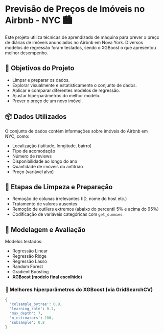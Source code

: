# Previsão de Preços de Imóveis no Airbnb - NYC 🏙️

Este projeto utiliza técnicas de aprendizado de máquina para prever o preço de diárias de imóveis anunciados no Airbnb em Nova York. Diversos modelos de regressão foram testados, sendo o XGBoost o que apresentou melhor desempenho.

## 🎯 Objetivos do Projeto

- Limpar e preparar os dados.
- Explorar visualmente e estatisticamente o conjunto de dados.
- Aplicar e comparar diferentes modelos de regressão.
- Ajustar hiperparâmetros do melhor modelo.
- Prever o preço de um novo imóvel.

## 📦 Dados Utilizados

O conjunto de dados contém informações sobre imóveis do Airbnb em NYC, como:

- Localização (latitude, longitude, bairro)
- Tipo de acomodação
- Número de reviews
- Disponibilidade ao longo do ano
- Quantidade de imóveis do anfitrião
- Preço (variável alvo)

## 🧼 Etapas de Limpeza e Preparação

- Remoção de colunas irrelevantes (ID, nome do host etc.)
- Tratamento de valores ausentes
- Remoção de outliers extremos (abaixo do percentil 5% e acima do 95%)
- Codificação de variáveis categóricas com `get_dummies`

## 🤖 Modelagem e Avaliação

Modelos testados:

- Regressão Linear
- Regressão Ridge
- Regressão Lasso
- Random Forest
- Gradient Boosting
- **XGBoost (modelo final escolhido)**

### 🔧 Melhores hiperparâmetros do XGBoost (via GridSearchCV)

```python
{
  'colsample_bytree': 0.8,
  'learning_rate': 0.1,
  'max_depth': 7,
  'n_estimators': 100,
  'subsample': 0.8
}
